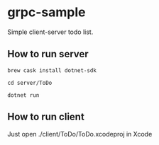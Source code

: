 # grpc-sample

Simple client-server todo list.

## How to run server

`brew cask install dotnet-sdk`

`cd server/ToDo`

`dotnet run`

## How to run client

Just open ./client/ToDo/ToDo.xcodeproj in Xcode 
